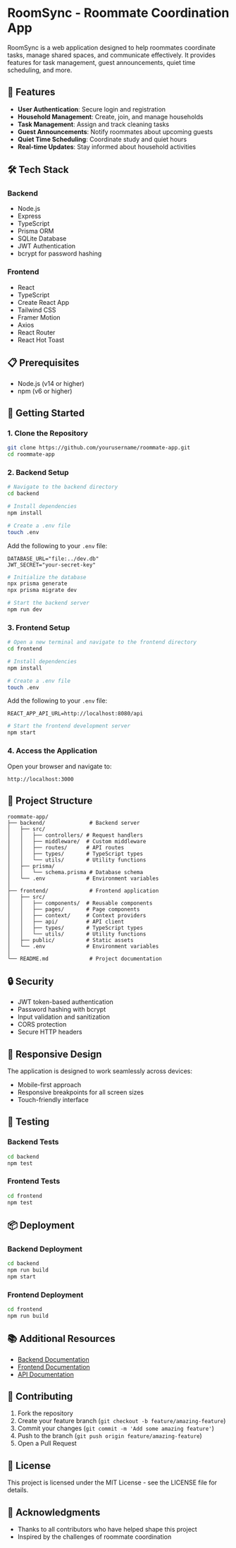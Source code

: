 # RoomSync - Roommate Coordination App

RoomSync is a web application designed to help roommates coordinate tasks, manage shared spaces, and communicate effectively. It provides features for task management, guest announcements, quiet time scheduling, and more.

## 🚀 Features

- **User Authentication**: Secure login and registration
- **Household Management**: Create, join, and manage households
- **Task Management**: Assign and track cleaning tasks
- **Guest Announcements**: Notify roommates about upcoming guests
- **Quiet Time Scheduling**: Coordinate study and quiet hours
- **Real-time Updates**: Stay informed about household activities

## 🛠️ Tech Stack

### Backend
- Node.js
- Express
- TypeScript
- Prisma ORM
- SQLite Database
- JWT Authentication
- bcrypt for password hashing

### Frontend
- React
- TypeScript
- Create React App
- Tailwind CSS
- Framer Motion
- Axios
- React Router
- React Hot Toast

## 📋 Prerequisites

- Node.js (v14 or higher)
- npm (v6 or higher)

## 🚀 Getting Started

### 1. Clone the Repository

```bash
git clone https://github.com/yourusername/roommate-app.git
cd roommate-app
```

### 2. Backend Setup

```bash
# Navigate to the backend directory
cd backend

# Install dependencies
npm install

# Create a .env file
touch .env
```

Add the following to your `.env` file:
```
DATABASE_URL="file:../dev.db"
JWT_SECRET="your-secret-key"
```

```bash
# Initialize the database
npx prisma generate
npx prisma migrate dev

# Start the backend server
npm run dev
```

### 3. Frontend Setup

```bash
# Open a new terminal and navigate to the frontend directory
cd frontend

# Install dependencies
npm install

# Create a .env file
touch .env
```

Add the following to your `.env` file:
```
REACT_APP_API_URL=http://localhost:8080/api
```

```bash
# Start the frontend development server
npm start
```

### 4. Access the Application

Open your browser and navigate to:
```
http://localhost:3000
```

## 📁 Project Structure

```
roommate-app/
├── backend/              # Backend server
│   ├── src/
│   │   ├── controllers/ # Request handlers
│   │   ├── middleware/  # Custom middleware
│   │   ├── routes/      # API routes
│   │   ├── types/       # TypeScript types
│   │   └── utils/       # Utility functions
│   ├── prisma/
│   │   └── schema.prisma # Database schema
│   └── .env             # Environment variables
│
├── frontend/             # Frontend application
│   ├── src/
│   │   ├── components/  # Reusable components
│   │   ├── pages/       # Page components
│   │   ├── context/     # Context providers
│   │   ├── api/         # API client
│   │   ├── types/       # TypeScript types
│   │   └── utils/       # Utility functions
│   ├── public/          # Static assets
│   └── .env             # Environment variables
│
└── README.md             # Project documentation
```

## 🔒 Security

- JWT token-based authentication
- Password hashing with bcrypt
- Input validation and sanitization
- CORS protection
- Secure HTTP headers

## 📱 Responsive Design

The application is designed to work seamlessly across devices:
- Mobile-first approach
- Responsive breakpoints for all screen sizes
- Touch-friendly interface

## 🧪 Testing

### Backend Tests
```bash
cd backend
npm test
```

### Frontend Tests
```bash
cd frontend
npm test
```

## 📦 Deployment

### Backend Deployment
```bash
cd backend
npm run build
npm start
```

### Frontend Deployment
```bash
cd frontend
npm run build
```

## 📚 Additional Resources

- [Backend Documentation](./backend/README.md)
- [Frontend Documentation](./frontend/README.md)
- [API Documentation](./backend/README.md#-api-endpoints)

## 👥 Contributing

1. Fork the repository
2. Create your feature branch (`git checkout -b feature/amazing-feature`)
3. Commit your changes (`git commit -m 'Add some amazing feature'`)
4. Push to the branch (`git push origin feature/amazing-feature`)
5. Open a Pull Request

## 📄 License

This project is licensed under the MIT License - see the LICENSE file for details.

## 🙏 Acknowledgments

- Thanks to all contributors who have helped shape this project
- Inspired by the challenges of roommate coordination
